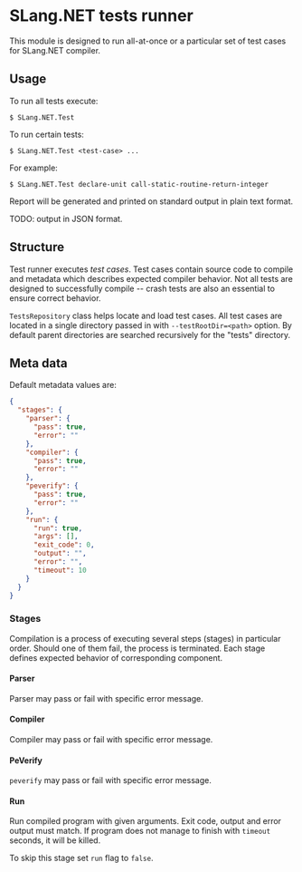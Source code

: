 # SLang.NET tests runner

This module is designed to run all-at-once or a particular set of test cases
for SLang.NET compiler.

## Usage

To run all tests execute:

`$ SLang.NET.Test`

To run certain tests:

`$ SLang.NET.Test <test-case> ...`

For example:

`$ SLang.NET.Test declare-unit call-static-routine-return-integer`

Report will be generated and printed on standard output in plain text format.

TODO: output in JSON format.

## Structure

Test runner executes _test cases_. Test cases contain source code to compile and
metadata which describes expected compiler behavior. Not all tests are designed
to successfully compile -- crash tests are also an essential to ensure correct
behavior.

`TestsRepository` class helps locate and load test cases. All test cases are
located in a single directory passed in with `--testRootDir=<path>` option. By
default parent directories are searched recursively for the "tests" directory.

## Meta data

Default metadata values are:

```json
{
  "stages": {
    "parser": {
      "pass": true,
      "error": ""
    },
    "compiler": {
      "pass": true,
      "error": ""
    },
    "peverify": {
      "pass": true,
      "error": ""
    },
    "run": {
      "run": true,
      "args": [],
      "exit_code": 0,
      "output": "",
      "error": "",
      "timeout": 10
    }
  }
}
```

### Stages

Compilation is a process of executing several steps (stages) in particular
order. Should one of them fail, the process is terminated. Each stage defines
expected behavior of  corresponding component.

#### Parser

Parser may pass or fail with specific error message.

#### Compiler

Compiler may pass or fail with specific error message.

#### PeVerify

`peverify` may pass or fail with specific error message.

#### Run

Run compiled program with given arguments. Exit code, output and error output
must match. If program does not manage to finish with `timeout` seconds, it
will be killed.

To skip this stage set `run` flag to `false`.
